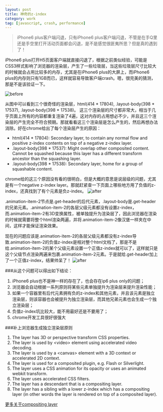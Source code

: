 ```yaml
---
layout: post
title: 神奇的z-index
category: work
tag: [javascript, crash, performance]
---
```


> iPhone6 plus客户端闪退，只有iPhone6 plus客户端闪退，不管是在手Q里还是手空里打开活动页面都会闪退，是不是感觉很匪夷所思？但是真的遇到了！

iPhone6 plus打开H5页面客户端就直接闪退了，根据之前类似经验，可能是CSS3样式影响了浏览器的渲染层，产生了一些垃圾层，当这些垃圾层尺寸比较大的时候就会占用比较多的内存，尤其是在iPhone6 plus的大屏上，而iPhone6 plus的内存则只有1GB而已，这样就容易导致客户端crash。嗯，很完美的猜测，那是不是该验证一下。

![before][2]

从图中可以看到三个很奇怪的渲染层，html(414 * 17804), .layout-body(398 * 17537), .layout-body(398 * 17538)。 这三个渲染层的尺寸都非常大，相当于几乎页面上所有的内容都重复渲染了4遍，这对内存的占用想必不少，并且这三个渲染层的产生完全不符合预期。那就看看这三个渲染层是怎么产生的，然后再想办法消除。好在chrome给出了每个渲染层产生的原因：

- html(414 * 17804): Secondary layer, to contain any normal flow and positive z-index contents on top of a negative z-index layer.
- .layout-body(398 * 17537): Might overlap other composited content. Cannot be squashed because this layer has a different transform ancestor than the squashing layer.
- .layout-body(398 * 17538): Secondary layer, home for a group of squashable content.

chrome给的这三个原因没有看的很明白，但是大概的意思是说层级的问题，尤其是有一个negative z-index layer。那就赶紧查一下页面上哪些地方用了负值的z-index，还真找到了有个元素是负z-index。
![after][4]

.animation-item-2节点是.get-header的后代元素，.layout-body是.get-header的兄弟元素。.animation-item-2的各层父级元素都没有设置z-index，而.animation-item-2有3D变换属性，被单独提升为渲染层了，因此浏览器在渲染的时候就需要将整个html渲染两遍，并将.animation-item-2像汉堡一样夹在中间，这样才能保证渲染效果。


现在的问题应该是.animation-item-2的各层父级元素都没有z-index导致.animation-item-2的负值z-index是相对整个html文档了，那是不是给.animation-item-2的某个父级元素设置一个正值z-index就可以了，这样就只是这个父级节点渲染两遍来包裹.animation-item-2元素。于是就给.get-header加上了一个正值z-index，结果帅呆了！
![after][3]


###从这个问题可以得出如下结论：
1. iPhone6 plus也不是神一样的存在了，也会存在ip6 plus only的问题；
2. 浏览器会自动根据一系列原则将某些元素单独提升为渲染层来提升渲染性能；
3. 如果一个容器里有后代元素拥有负的z-index和其他元素，并且该元素是独立渲染层，则该容器也会被提升为独立渲染层，而其他兄弟元素也会生成一个独立渲染层；
4. 负值z-index坑比较大，能不用最好还是不要用了；
5. chrome开发工具很好很强大



###补上浏览器生成独立渲染层原则
1. The layer has 3D or perspective transform CSS properties.
2. The layer is used by \<video\> element using accelerated video decoding.
3. The layer is used by a \<canvas\> element with a 3D context or accelerated 2D context.
4. The layer is used for a composited plugin, e.g. Flash or Silverlight.
5. The layer uses a CSS animation for its opacity or uses an animated webkit transform.
6. The layer uses accelerated CSS filters.
7. The layer has a descendant that is a compositing layer.
8. The layer has a sibling with a lower z-index which has a compositing layer (in other words the layer is rendered on top of a composited layer).

[更多关于compositing layer][1]


[1]: https://aerotwist.com/blog/on-translate3d-and-layer-creation-hacks/ "on-translate3d-and-layer-creation-hacks"
[2]: http://timcui.github.io/public/pic/ip6crash/before.png "before"
[3]: http://timcui.github.io/public/pic/ip6crash/after.png "after"
[4]: http://timcui.github.io/public/pic/ip6crash/nodes.png "nodes"